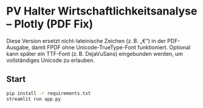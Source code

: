 # PV Halter Wirtschaftlichkeitsanalyse – Plotly (PDF Fix)

Diese Version ersetzt nicht-lateinische Zeichen (z. B. „€“) in der PDF-Ausgabe,
damit FPDF ohne Unicode-TrueType-Font funktioniert. Optional kann später ein
TTF-Font (z. B. DejaVuSans) eingebunden werden, um vollständiges Unicode zu erlauben.

## Start
```bash
pip install -r requirements.txt
streamlit run app.py
```
